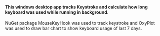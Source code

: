 ####  This windows desktop app tracks Keystroke and calculate how long keyboard was used while running in background. 

NuGet package MouseKeyHook was used to track keystroke and OxyPlot was used to draw bar chart to show keyboard usage of last 7 days. 